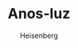 ---
layout: post
author: Heisenberg
category: Séries
post_date: '2022-05-25T04:07:07.682Z'
post_modified: '2022-05-25T04:07:07.682Z'
title: Anos-luz
description: 'Irene e Franklin York, um casal de aposentados, têm um segredo: uma câmara enterrada no seu quintal milagrosamente leva a um planeta estranho e deserto. Quando um jovem enigmático aparece, a vidinha pacífica dos York sofre uma reviravolta, e a misteriosa câmara, que eles achavam que conheciam tão bem, prova ser muito mais do que jamais haviam imaginado.'
poster_path: /wQAOmJvPsjlmsDTjeOHQikczY1K.jpg
tmdb_id: 111894
imdb_id: tt13361448
runtime: 54
release_date: 2022
genres:
  - Drama
  - Fantasia
  - Ficção científica
casts:
  - Sissy Spacek
  - J.K. Simmons
  - Cass Buggé
  - Adam Bartley
  - Chai Hansen
  - Julieta Zylberberg
crews:
  - Holden Miller
trailer: XLnhAbbMkEY
certification: 14
adult: false
vote_average: 7.7
vote_count: 20
qualitys:
  - 1080p
  - 720p
audios:
  - Dual Áudio
  - Português
  - Inglês
extensions:
  - mkv
  - mp4
---